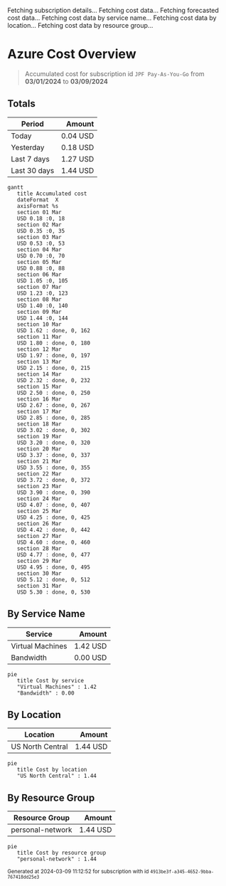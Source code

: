 Fetching subscription details...
Fetching cost data...
Fetching forecasted cost data...
Fetching cost data by service name...
Fetching cost data by location...
Fetching cost data by resource group...
# Azure Cost Overview

> Accumulated cost for subscription id `JPF Pay-As-You-Go` from **03/01/2024** to **03/09/2024**

## Totals

|Period|Amount|
|---|---:|
|Today|0.04 USD|
|Yesterday|0.18 USD|
|Last 7 days|1.27 USD|
|Last 30 days|1.44 USD|

```mermaid
gantt
   title Accumulated cost
   dateFormat  X
   axisFormat %s
   section 01 Mar
   USD 0.18 :0, 18
   section 02 Mar
   USD 0.35 :0, 35
   section 03 Mar
   USD 0.53 :0, 53
   section 04 Mar
   USD 0.70 :0, 70
   section 05 Mar
   USD 0.88 :0, 88
   section 06 Mar
   USD 1.05 :0, 105
   section 07 Mar
   USD 1.23 :0, 123
   section 08 Mar
   USD 1.40 :0, 140
   section 09 Mar
   USD 1.44 :0, 144
   section 10 Mar
   USD 1.62 : done, 0, 162
   section 11 Mar
   USD 1.80 : done, 0, 180
   section 12 Mar
   USD 1.97 : done, 0, 197
   section 13 Mar
   USD 2.15 : done, 0, 215
   section 14 Mar
   USD 2.32 : done, 0, 232
   section 15 Mar
   USD 2.50 : done, 0, 250
   section 16 Mar
   USD 2.67 : done, 0, 267
   section 17 Mar
   USD 2.85 : done, 0, 285
   section 18 Mar
   USD 3.02 : done, 0, 302
   section 19 Mar
   USD 3.20 : done, 0, 320
   section 20 Mar
   USD 3.37 : done, 0, 337
   section 21 Mar
   USD 3.55 : done, 0, 355
   section 22 Mar
   USD 3.72 : done, 0, 372
   section 23 Mar
   USD 3.90 : done, 0, 390
   section 24 Mar
   USD 4.07 : done, 0, 407
   section 25 Mar
   USD 4.25 : done, 0, 425
   section 26 Mar
   USD 4.42 : done, 0, 442
   section 27 Mar
   USD 4.60 : done, 0, 460
   section 28 Mar
   USD 4.77 : done, 0, 477
   section 29 Mar
   USD 4.95 : done, 0, 495
   section 30 Mar
   USD 5.12 : done, 0, 512
   section 31 Mar
   USD 5.30 : done, 0, 530
```

## By Service Name

|Service|Amount|
|---|---:|
|Virtual Machines|1.42 USD|
|Bandwidth|0.00 USD|

```mermaid
pie
   title Cost by service
   "Virtual Machines" : 1.42
   "Bandwidth" : 0.00
```

## By Location

|Location|Amount|
|---|---:|
|US North Central|1.44 USD|

```mermaid
pie
   title Cost by location
   "US North Central" : 1.44
```

## By Resource Group

|Resource Group|Amount|
|---|---:|
|personal-network|1.44 USD|

```mermaid
pie
   title Cost by resource group
   "personal-network" : 1.44
```

<sup>Generated at 2024-03-09 11:12:52 for subscription with id `4913be3f-a345-4652-9bba-767418dd25e3`</sup>
